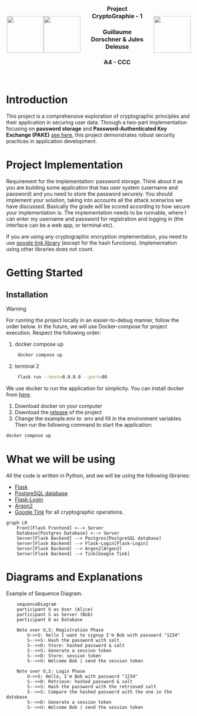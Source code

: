 <div style="display: flex; justify-content: center; align-items: center; width: 500px; margin: 0 auto;">
    <img src="https://avatars.githubusercontent.com/u/44686652?v=4" height=100 style="align-self: center;">
    <img src="https://media.discordapp.net/attachments/1172462760530034742/1215056991190392893/image.png?ex=65fb5d01&is=65e8e801&hm=9bdd484fcc715d50b973f4d8feab28ad0862fa68dc7ff435b1b46e8fa6902900&=&format=webp&quality=lossless&width=920&height=936" height=100 style="align-self: center;">
    <div style="padding: 20px; text-align: center;">
        <h3 style="font-size: 16px;">Project CryptoGraphie - 1</h3>
        <h3 style="font-size: 16px;">Guillaume Dorschner & Jules Deleuse</h3>
        <h3 style="font-size: 16px;">A4 - CCC</h3>
    </div>
    <img src="https://www.esilv.fr/ecole-ingenieur/logos/logo_esilv_png_couleur.png" width="100" style="align-self: center;">
</div>

# Introduction

This project is a comprehensive exploration of cryptographic principles and their application in securing user data. Through a two-part implementation focusing on **password storage** and **Password-Authenticated Key Exchange (PAKE)** [see here](https://github.com/GuillaumeDorschner/ESILV-Cryptography-S8-2), this project demonstrates robust security practices in application development.


# Project Implementation

Requirement for the implementation: password storage. Think about it as you are building some application that has user system (username and password) and you need to store the password securely. You should implement your solution, taking into accounts all the attack scenarios we have discussed. Basically the grade will be scored according to how secure your implementation is. The implementation needs to be runnable, where I can enter my username and password for registration and logging in (the interface can be a web app, or terminal etc).

If you are using any cryptographic encryption implementation, you need to use [google tink library](https://developers.google.com/tink) (except for the hash functions). Implementation using other libraries does not count.

# Getting Started

## Installation

> [!WARNING]
> For running the project locally in an easier-to-debug manner, follow the order below. In the future, we will use Docker-compose for project execution. Respect the following order:
> 1. docker compose up
>    ```bash
>     docker compose up
>     ```
> 2. terminal 2
>    ```bash
>     flask run --host=0.0.0.0 --port=80
>     ```

We use docker to run the application for simplicity. You can install docker from [here](https://docs.docker.com/get-docker/).

1. Download docker on your computer
2. Download the [release](https://github.com/GuillaumeDorschner/ESILV-Cryptography-S8-1/releases/latest) of the project
3. Change the example.env to .env and fill in the environment variables. Then run the following command to start the application:

```bash
docker compose up
```

# What we will be using

All the code is written in Python, and we will be using the following libraries:
- [Flask](https://flask.palletsprojects.com/en/3.0.x/)
- [PostgreSQL database](https://www.postgresql.org/)
- [Flask-Login](https://flask-login.readthedocs.io/en/latest/)
- [Argon2](https://en.wikipedia.org/wiki/Argon2)
- [Google Tink](https://developers.google.com/tink) for all cryptographic operations.

```mermaid
graph LR
    Front[Flask Frontend] <--> Server
    Database[Postgres Database] <--> Server
    Server[Flask Backend] --> Postgres[PostgreSQL database]
    Server[Flask Backend] --> Flask-Login[Flask-Login]
    Server[Flask Backend] --> Argon2[Argon2]
    Server[Flask Backend] --> Tink[Google Tink]
```

# Diagrams and Explanations

Example of Sequence Diagram.

```mermaid
    sequenceDiagram
    participant U as User (Alice)
    participant S as Server (Bob)
    participant D as Database

    Note over U,S: Registration Phase
        U->>S: Hello I want to signup I'm Bob with password "1234"
        S-->>S: Hash the password with salt
        S-->>D: Store: hashed password & salt
        S-->>S: Generate a session token
        S-->>D: Store: session token
        S-->>U: Welcome Bob | send the session token

    Note over U,S: Login Phase
        U->>S: Hello, I'm Bob with password "1234"
        S-->>D: Retrieve: hashed password & salt
        S-->>S: Hash the password with the retrieved salt
        S-->>S: Compare the hashed password with the one in the database
        S-->>D: Generate a session token
        S-->>U: Welcome Bob | send the session token
```
